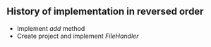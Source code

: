 ## History of implementation in reversed order

* Implement _add_ method
* Create project and implement _FileHandler_
